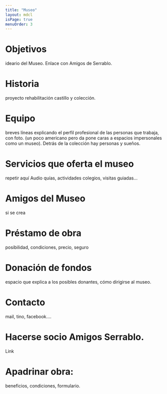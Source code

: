```yaml
---
title: "Museo"
layout: mdcl
isPage: true
menuOrder: 3
---
```


# Objetivos 
ideario del Museo. Enlace con Amigos de Serrablo.
# Historia 
proyecto rehabilitación castillo y colección.
# Equipo 
breves líneas explicando el perfil profesional de las personas que trabaja, con foto. (un poco americano pero da pone caras a espacios impersonales como un museo). Detrás de la colección hay personas y sueños.
# Servicios que oferta el museo
repetir aquí Audio quías, actividades colegios, visitas guiadas…
# Amigos del Museo
si se crea 
# Préstamo de obra
posibilidad, condiciones, precio, seguro
# Donación de fondos 
espacio que explica a los posibles donantes, cómo dirigirse al museo.
# Contacto
mail, tino, facebook….
# Hacerse socio Amigos Serrablo.
Link
# Apadrinar obra: 
beneficios, condiciones, formulario.
